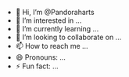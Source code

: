 - 👋 Hi, I’m @Pandoraharts
- 👀 I’m interested in ...
- 🌱 I’m currently learning ...
- 💞️ I’m looking to collaborate on ...
- 📫 How to reach me ...
- 😄 Pronouns: ...
- ⚡ Fun fact: ...

<!---
Pandoraharts/Pandoraharts is a ✨ special ✨ repository because its `README.md` (this file) appears on your GitHub profile.
You can click the Preview link to take a look at your changes.
--->
